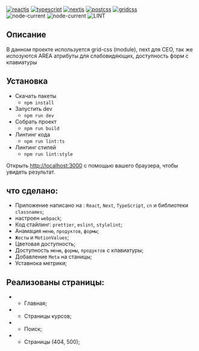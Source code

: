 [![reactjs](https://img.shields.io/badge/reactjs-%23239120.svg?&style=for-the-badge&logo=css3&logoColor=white)](https://reactjs.org)
[![typescript](https://img.shields.io/badge/typescript-%23239120.svg?&style=for-the-badge&logo=css3&logoColor=white)](https://www.typescriptlang.org/)
[![nextjs](https://img.shields.io/badge/nextjs-%23239120.svg?&style=for-the-badge&logo=css3&logoColor=white)](https://nextjs.org/)
[![postcss](https://img.shields.io/badge/postcss-%23239120.svg?&style=for-the-badge&logo=css3&logoColor=white)](https://postcss.org/)
[![gridcss](https://img.shields.io/badge/gridcss-%23239120.svg?&style=for-the-badge&logo=css3&logoColor=white)](https://www.w3.org/TR/css-grid-1/)
\
![node-current](https://img.shields.io/badge/node-18.x-23239120)
![node-current](https://img.shields.io/badge/npm-9.3.1-23239120)
![LINT](https://github.com/iibadreeva/nextjs/workflows/LINT/badge.svg?branch=main)

## Описание
В данном проекте используется grid-css (module), next для СЕО, так же испозуются AREA атрибуты для слабовидяющих, доступность форм с клавиатуры


## Установка
- Скачать пакеты
    - `npm install`
- Запустить dev
    - `npm run dev`
- Собрать проект
    - `npm run build`
- Линтинг кода
    - `npm run lint:ts`
- Линтинг стилей
    - `npm run lint:style`

Открыть  [http://localhost:3000](http://localhost:3000)  с помощью вашего браузера, чтобы увидеть результат.


## что сделано:
- Приложение написано на : `React`, `Next`, `TypeScript`, `cn` и библиотеки `classnames`;
- настроен `webpack`;
- Код стайлинг: `prettier`, `eslint`, `stylelint`;
- Анамация `меню`, `продуктов`, `формы`;
- `Жесты` и `MotionValues`;
- Цветовая доступность;
- Доступность `меню`, `формы`, `продуктов` с клавиатуры;
- Добавление `Meta` на станицы;
- Уставнока метрики;

## Реализованы страницы:
- - Главная;
- - Страницы курсов;
- - Поиск;
- - Страницы (404, 500);